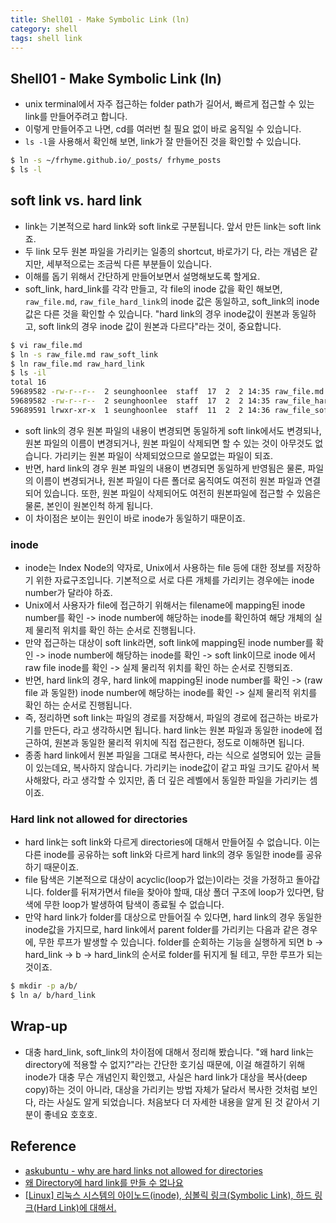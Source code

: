 ```yaml
---
title: Shell01 - Make Symbolic Link (ln)
category: shell
tags: shell link
--- 
```


## Shell01 - Make Symbolic Link (ln)

- unix terminal에서 자주 접근하는 folder path가 길어서, 빠르게 접근할 수 있는 link를 만들어주려고 합니다.
- 이렇게 만들어주고 나면, cd를 여러번 칠 필요 없이 바로 움직일 수 있습니다.
- `ls -l`을 사용해서 확인해 보면, link가 잘 만들어진 것을 확인할 수 있습니다.

```bash
$ ln -s ~/frhyme.github.io/_posts/ frhyme_posts
$ ls -l
```

## soft link vs. hard link

- link는 기본적으로 hard link와 soft link로 구분됩니다. 앞서 만든 link는 soft link죠.
- 두 link 모두 원본 파일을 가리키는 일종의 shortcut, 바로가기 다, 라는 개념은 같지만, 세부적으로는 조금씩 다른 부분들이 있습니다. 
- 이해를 돕기 위해서 간단하게 만들어보면서 설명해보도록 할게요.
- soft_link, hard_link를 각각 만들고, 각 file의 inode 값을 확인 해보면, `raw_file.md`, `raw_file_hard_link`의 inode 값은 동일하고, soft_link의 inode값은 다른 것을 확인할 수 있습니다. "hard link의 경우 inode값이 원본과 동일하고, soft link의 경우 inode 값이 원본과 다르다"라는 것이, 중요합니다. 

```bash
$ vi raw_file.md
$ ln -s raw_file.md raw_soft_link
$ ln raw_file.md raw_hard_link
$ ls -il
total 16
59689582 -rw-r--r--  2 seunghoonlee  staff  17  2  2 14:35 raw_file.md
59689582 -rw-r--r--  2 seunghoonlee  staff  17  2  2 14:35 raw_file_hard_link
59689591 lrwxr-xr-x  1 seunghoonlee  staff  11  2  2 14:36 raw_file_soft_link -> raw_file.md
```

- soft link의 경우 원본 파일의 내용이 변경되면 동일하게 soft link에서도 변경되나, 원본 파일의 이름이 변경되거나, 원본 파일이 삭제되면 할 수 있는 것이 아무것도 없습니다. 가리키는 원본 파일이 삭제되었으므로 쓸모없는 파일이 되죠.
- 반면, hard link의 경우 원본 파일의 내용이 변경되면 동일하게 반영됨은 물론, 파일의 이름이 변경되거나, 원본 파일이 다른 폴더로 움직여도 여전히 원본 파일과 연결되어 있습니다. 또한, 원본 파일이 삭제되어도 여전히 원본파일에 접근할 수 있음은 물론, 본인이 원본인척 하게 됩니다.
- 이 차이점은 보이는 원인이 바로 inode가 동일하기 때문이죠. 

### inode

- inode는 Index Node의 약자로, Unix에서 사용하는 file 등에 대한 정보를 저장하기 위한 자료구조입니다. 기본적으로 서로 다른 개체를 가리키는 경우에는 inode number가 달라야 하죠.
- Unix에서 사용자가 file에 접근하기 위해서는 filename에 mapping된 inode number를 확인 -> inode number에 해당하는 inode를 확인하여 해당 개체의 실제 물리적 위치를 확인 하는 순서로 진행됩니다.
- 만약 접근하는 대상이 soft link라면, soft link에 mapping된 inode number를 확인 -> inode number에 해당하는 inode를 확인 -> soft link이므로 inode 에서 raw file inode를 확인 -> 실제 물리적 위치를 확인 하는 순서로 진행되죠.
- 반면, hard link의 경우, hard link에 mapping된 inode number를 확인 -> (raw file 과 동일한) inode number에 해당하는 inode를 확인 -> 실제 물리적 위치를 확인 하는 순서로 진행됩니다.
- 즉, 정리하면 soft link는 파일의 경로를 저장해서, 파일의 경로에 접근하는 바로가기를 만든다, 라고 생각하시면 됩니다. hard link는 원본 파일과 동일한 inode에 접근하여, 원본과 동일한 물리적 위치에 직접 접근한다, 정도로 이해하면 됩니다.
- 종종 hard link에서 원본 파일을 그대로 복사한다, 라는 식으로 설명되어 있는 글들이 있는데요, 복사하지 않습니다. 가리키는 inode값이 같고 파일 크기도 같아서 복사해왔다, 라고 생각할 수 있지만, 좀 더 깊은 레벨에서 동일한 파일을 가리키는 셈이죠.

### Hard link not allowed for directories

- hard link는 soft link와 다르게 directories에 대해서 만들어질 수 없습니다. 이는 다른 inode를 공유하는 soft link와 다르게 hard link의 경우 동일한 inode를 공유하기 때문이죠.
- file 탐색은 기본적으로 대상이 acyclic(loop가 없는)이라는 것을 가정하고 돌아갑니다. folder를 뒤져가면서 file을 찾아야 할때, 대상 폴더 구조에 loop가 있다면, 탐색에 무한 loop가 발생하여 탐색이 종료될 수 없습니다.
- 만약 hard link가 folder를 대상으로 만들어질 수 있다면, hard link의 경우 동일한 inode값을 가지므로, hard link에서 parent folder를 가리키는 다음과 같은 경우에, 무한 루프가 발생할 수 있습니다. folder를 순회하는 기능을 실행하게 되면 b -> hard_link -> b -> hard_link의 순서로 folder를 뒤지게 될 테고, 무한 루프가 되는 것이죠.

```bash
$ mkdir -p a/b/
$ ln a/ b/hard_link
```


## Wrap-up

- 대충 hard_link, soft_link의 차이점에 대해서 정리해 봤습니다. "왜 hard link는 directory에 적용할 수 없지?"라는 간단한 호기심 때문에, 이걸 해결하기 위해 inode가 대충 무슨 개념인지 확인했고, 사실은 hard link가 대상을 복사(deep copy)하는 것이 아니라, 대상을 가리키는 방법 자체가 달라서 복사한 것처럼 보인다, 라는 사실도 알게 되었습니다. 처음보다 더 자세한 내용을 알게 된 것 같아서 기분이 좋네요 호호호.


## Reference

- [askubuntu - why are hard links not allowed for directories](https://askubuntu.com/questions/210741/why-are-hard-links-not-allowed-for-directories)
- [왜 Directory에 hard link를 만들 수 없나요](https://notes.harues.com/posts/why-hard-link-not-allowed-for-directory/)
- [[Linux] 리눅스 시스템의 아이노드(inode), 심볼릭 링크(Symbolic Link), 하드 링크(Hard Link)에 대해서.](https://i5i5.tistory.com/341)
